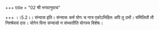 +++
title = "02 श्री भगवानुवाच"

+++
।।5.2।। संन्यास इति। संन्यासः कर्म योगः च नात्र एकोऽभिहितः अपि तु उभौ।
संमिलितौ तौ निश्श्रेयसं दत्तः। योगेन विना संन्यासो न संभवतीति योगस्य
विशेषः।

